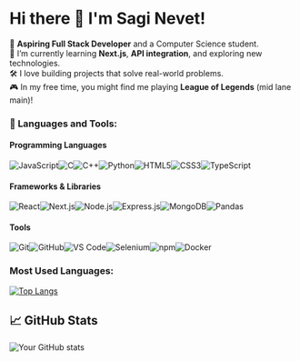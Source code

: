# Hi there 👋 I'm Sagi Nevet!

🚀 **Aspiring Full Stack Developer** and a Computer Science student.  
🌱 I’m currently learning **Next.js**, **API integration**, and exploring new technologies.  
🛠️ I love building projects that solve real-world problems.  
🎮 In my free time, you might find me playing **League of Legends** (mid lane main)!  

### 🚀 Languages and Tools:

#### **Programming Languages**
![JavaScript](https://img.shields.io/badge/-JavaScript-yellow?style=flat-square&logo=javascript&logoColor=white)![C](https://img.shields.io/badge/-C-grey?style=flat-square&logo=c&logoColor=white)![C++](https://img.shields.io/badge/-C++-blue?style=flat-square&logo=cplusplus&logoColor=white)![Python](https://img.shields.io/badge/-Python-blue?style=flat-square&logo=python&logoColor=white)![HTML5](https://img.shields.io/badge/-HTML5-orange?style=flat-square&logo=html5&logoColor=white)![CSS3](https://img.shields.io/badge/-CSS3-blue?style=flat-square&logo=css3&logoColor=white)![TypeScript](https://img.shields.io/badge/-TypeScript-blue?style=flat-square&logo=typescript&logoColor=white)

#### **Frameworks & Libraries**
![React](https://img.shields.io/badge/-React-blue?style=flat-square&logo=react&logoColor=white)![Next.js](https://img.shields.io/badge/-Next.js-black?style=flat-square&logo=next.js&logoColor=white)![Node.js](https://img.shields.io/badge/-Node.js-green?style=flat-square&logo=node.js&logoColor=white)![Express.js](https://img.shields.io/badge/-Express.js-lightgrey?style=flat-square&logo=express&logoColor=black)![MongoDB](https://img.shields.io/badge/-MongoDB-green?style=flat-square&logo=mongodb&logoColor=white)![Pandas](https://img.shields.io/badge/-Pandas-white?style=flat-square&logo=pandas&logoColor=black)

#### **Tools**
![Git](https://img.shields.io/badge/-Git-red?style=flat-square&logo=git&logoColor=white)![GitHub](https://img.shields.io/badge/-GitHub-black?style=flat-square&logo=github&logoColor=white)![VS Code](https://img.shields.io/badge/-VS%20Code-blue?style=flat-square&logo=visual-studio-code&logoColor=white)![Selenium](https://img.shields.io/badge/-Selenium-green?style=flat-square&logo=selenium&logoColor=white)![npm](https://img.shields.io/badge/-npm-CB3837?style=flat-square&logo=npm&logoColor=white)![Docker](https://img.shields.io/badge/-Docker-blue?style=flat-square&logo=docker&logoColor=white)
 
### Most Used Languages:
[![Top Langs](https://github-readme-stats.vercel.app/api/top-langs/?username=SagiNevet&layout=compact)](https://github.com/anuraghazra/github-readme-stats)  

## 📈 GitHub Stats
![Your GitHub stats](https://github-readme-stats.vercel.app/api?username=SagiNevet&show_icons=true&theme=dark)

